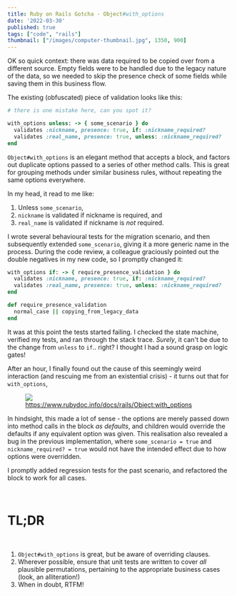 ```yaml
---
title: Ruby on Rails Gotcha - Object#with_options
date: '2022-03-30'
published: true
tags: ["code", "rails"]
thumbnail: ["/images/computer-thumbnail.jpg", 1350, 900]
---
```

OK so quick context: there was data required to be copied over from a different source. Empty fields were to be handled due to the legacy nature of the data, so we needed to skip the presence check of some fields while saving them in this business flow.

The existing (obfuscated) piece of validation looks like this:

~~~ruby
# there is one mistake here, can you spot it?

with_options unless: -> { some_scenario } do
  validates :nickname, presence: true, if: :nickname_required?
  validates :real_name, presence: true, unless: :nickname_required?
end
~~~

`Object#with_options` is an elegant method that accepts a block, and factors out duplicate options passed to a series of other method calls. This is great for grouping methods under similar business rules, without repeating the same options everywhere.

In my head, it read to me like:
1.  Unless `some_scenario`,
2. `nickname` is validated if nickname is required, and
3. `real_name` is validated if nickname is *not* required.

I wrote several behavioural tests for the migration scenario, and then subsequently extended `some_scenario`, giving it a more generic name in the process. During the code review, a colleague graciously pointed out the double negatives in my new code, so I promptly changed it:

~~~ruby
with_options if: -> { require_presence_validation } do
  validates :nickname, presence: true, if: :nickname_required?
  validates :real_name, presence: true, unless: :nickname_required?
end

def require_presence_validation
  normal_case || copying_from_legacy_data
end
~~~

It was at this point the tests started failing. I checked the state machine, verified my tests, and ran through the stack trace. *Surely*, it can't be due to the change from `unless` to `if`.. right? I thought I had a sound grasp on logic gates!

After an hour, I finally found out the cause of this seemingly weird interaction (and rescuing me from an existential crisis) - it turns out that for `with_options`,

<figure>
  <img src="/images/with-options-screenshot.png" />
<figcaption>
  <a href="https://www.rubydoc.info/docs/rails/Object:with_options">https://www.rubydoc.info/docs/rails/Object:with_options</a>
</figcaption>
</figure>

In hindsight, this made a lot of sense - the options are merely passed down into method calls in the block *as defaults*, and children would override the defaults if any equivalent option was given. This realisation also revealed a bug in the previous implementation, where `some_scenario = true` and `nickname_required? = true` would not have the intended effect due to how options were overridden.

I promptly added regression tests for the past scenario, and refactored the block to work for all cases.

<br />

# TL;DR
<br />

1. `Object#with_options` is great, but be aware of overriding clauses.
2.  Wherever possible, ensure that unit tests are written to cover *all* plausible permutations, pertaining to the appropriate business cases (look, an alliteration!)
3. When in doubt, RTFM!